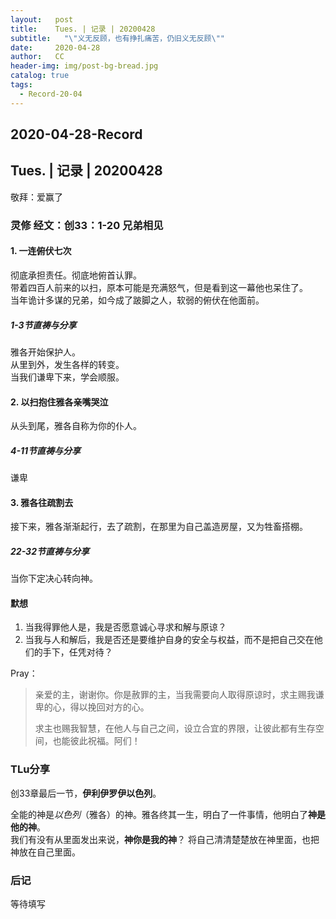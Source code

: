 ```yaml
---
layout:   post
title:    Tues. | 记录 | 20200428
subtitle:   "\"义无反顾，也有挣扎痛苦，仍旧义无反顾\""
date:     2020-04-28
author:   CC
header-img: img/post-bg-bread.jpg
catalog: true
tags:
  - Record-20-04
---
```


## 2020-04-28-Record

## Tues. | 记录 | 20200428

敬拜：爱赢了

### 灵修 经文：创33：1-20 兄弟相见

#### 1. 一连俯伏七次

彻底承担责任。彻底地俯首认罪。  
带着四百人前来的以扫，原本可能是充满怒气，但是看到这一幕他也呆住了。  
当年诡计多谋的兄弟，如今成了跛脚之人，软弱的俯伏在他面前。

##### 1-3节直祷与分享

雅各开始保护人。  
从里到外，发生各样的转变。  
当我们谦卑下来，学会顺服。

#### 2. 以扫抱住雅各亲嘴哭泣

从头到尾，雅各自称为你的仆人。

##### 4-11节直祷与分享

谦卑

#### 3. 雅各往疏割去

接下来，雅各渐渐起行，去了疏割，在那里为自己盖造房屋，又为牲畜搭棚。

##### 22-32节直祷与分享

当你下定决心转向神。

#### 默想

1. 当我得罪他人是，我是否愿意诚心寻求和解与原谅？
2. 当我与人和解后，我是否还是要维护自身的安全与权益，而不是把自己交在他们的手下，任凭对待？

Pray：

> 亲爱的主，谢谢你。你是赦罪的主，当我需要向人取得原谅时，求主赐我谦卑的心，得以挽回对方的心。
>
> 求主也赐我智慧，在他人与自己之间，设立合宜的界限，让彼此都有生存空间，也能彼此祝福。阿们！

### TLu分享

创33章最后一节，**伊利伊罗伊以色列**。

全能的神是*以色列*（雅各）的神。雅各终其一生，明白了一件事情，他明白了**神是他的神**。  
我们有没有从里面发出来说，**神你是我的神**？
将自己清清楚楚放在神里面，也把神放在自己里面。

### 后记

等待填写
